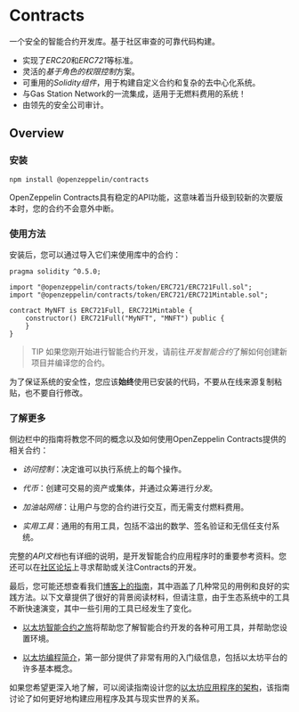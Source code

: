 # Contracts
一个安全的智能合约开发库。基于社区审查的可靠代码构建。
* 实现了*ERC20*和*ERC721*等标准。
* 灵活的*基于角色的权限控制*方案。
* 可重用的*Solidity组件*，用于构建自定义合约和复杂的去中心化系统。
* 与Gas Station Network的一流集成，适用于无燃料费用的系统！
* 由领先的安全公司审计。

## Overview

### 安装
```
npm install @openzeppelin/contracts
```
OpenZeppelin Contracts具有稳定的API功能，这意味着当升级到较新的次要版本时，您的合约不会意外中断。

### 使用方法
安装后，您可以通过导入它们来使用库中的合约：
```
pragma solidity ^0.5.0;

import "@openzeppelin/contracts/token/ERC721/ERC721Full.sol";
import "@openzeppelin/contracts/token/ERC721/ERC721Mintable.sol";

contract MyNFT is ERC721Full, ERC721Mintable {
    constructor() ERC721Full("MyNFT", "MNFT") public {
    }
}
```

> TIP
如果您刚开始进行智能合约开发，请前往*开发智能合约*了解如何创建新项目并编译您的合约。

为了保证系统的安全性，您应该**始终**使用已安装的代码，不要从在线来源复制粘贴，也不要自行修改。

### 了解更多

侧边栏中的指南将教您不同的概念以及如何使用OpenZeppelin Contracts提供的相关合约：

* *访问控制*：决定谁可以执行系统上的每个操作。

* *代币*：创建可交易的资产或集体，并通过众筹进行*分发*。

* *加油站网络*：让用户与您的合约进行交互，而无需支付燃料费用。

* *实用工具*：通用的有用工具，包括不溢出的数学、签名验证和无信任支付系统。

完整的*API文档*也有详细的说明，是开发智能合约应用程序时的重要参考资料。您还可以在[社区论坛](https://forum.openzeppelin.com/)上寻求帮助或关注Contracts的开发。

最后，您可能还想查看我们[博客上的指南](https://blog.openzeppelin.com/guides/)，其中涵盖了几种常见的用例和良好的实践方法。以下文章提供了很好的背景阅读材料，但请注意，由于生态系统中的工具不断快速演变，其中一些引用的工具已经发生了变化。

* [以太坊智能合约之旅](https://blog.openzeppelin.com/the-hitchhikers-guide-to-smart-contracts-in-ethereum-848f08001f05)将帮助您了解智能合约开发的各种可用工具，并帮助您设置环境。

* [以太坊编程简介](https://blog.openzeppelin.com/a-gentle-introduction-to-ethereum-programming-part-1-783cc7796094)，第一部分提供了非常有用的入门级信息，包括以太坊平台的许多基本概念。

如果您希望更深入地了解，可以阅读指南设计您的[以太坊应用程序的架构](https://blog.openzeppelin.com/designing-the-architecture-for-your-ethereum-application-9cec086f8317)，该指南讨论了如何更好地构建应用程序及其与现实世界的关系。